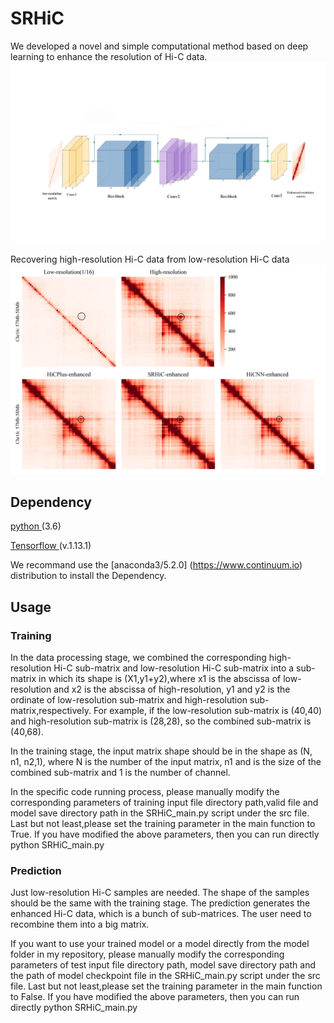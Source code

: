 # SRHiC
We developed a novel and simple computational method based on deep learning to enhance the resolution of Hi-C data. 
![image](https://github.com/hzlzldr/SRHiC/blob/master/pic/Fig1.png)

Recovering high-resolution Hi-C data from low-resolution Hi-C data
![image](https://github.com/hzlzldr/SRHiC/blob/master/pic/Fig2.png)


## Dependency
[ python ](https://www.python.org) (3.6)

[ Tensorflow ](https://www.tensorflow.org/)(v.1.13.1)

We recommand use the [anaconda3/5.2.0] (https://www.continuum.io) distribution to install the Dependency.

## Usage

### Training
In the data processing stage, we combined the corresponding high-resolution Hi-C sub-matrix and low-resolution Hi-C sub-matrix into a sub-matrix in which its shape is (X1,y1+y2),where x1 is the abscissa of low-resolution and x2 is the abscissa of high-resolution, y1 and y2 is the ordinate of low-resolution sub-matrix and high-resolution sub-matrix,respectively. For example, if the low-resolution sub-matrix is (40,40) and high-resolution sub-matrix is (28,28), so the combined sub-matrix is (40,68).

In the training stage, the input matrix shape should be in the shape as (N, n1, n2,1), where N is the number of the input matrix, n1 and is the size of the combined sub-matrix and 1 is the number of channel.

In the specific code running process, please manually modify the corresponding parameters of training input file directory path,valid file and model save  directory path in the SRHiC_main.py script under the src file. Last but not least,please set the training parameter in the main function to True. 
If you have modified the above parameters, then you can run directly
  python SRHiC_main.py


### Prediction
Just low-resolution Hi-C samples are needed. The shape of the samples should be the same with the training stage. The prediction generates the enhanced Hi-C data, which is a bunch of sub-matrices. The user need to recombine them into a big matrix.

If you want to use your trained model or a model directly from the model folder in my repository, please manually modify the corresponding parameters of test input file directory path, model save  directory path and the path of model checkpoint file in the SRHiC_main.py script under the src file. Last but not least,please set the training parameter in the main function to False. 
If you have modified the above parameters, then you can run directly
  python SRHiC_main.py
